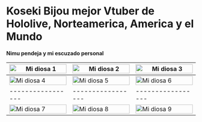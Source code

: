 # Koseki Bijou mejor Vtuber de Hololive, Norteamerica, America y el Mundo

**Nimu pendeja y mi escuzado personal**

<style>
  table img {
    width: 100%;
    height: auto;
    object-fit: cover;
  }
</style>

| <img src="https://pbs.twimg.com/media/GkEhcEcaAAIw0aR?format=jpg&name=small" alt="Mi diosa 1"> | <img src="https://pbs.twimg.com/media/Gj49EHFXQAA2jGo?format=jpg&name=small" alt="Mi diosa 2"> | <img src="https://pbs.twimg.com/media/Gj0RClnakAAMecs?format=jpg&name=small" alt="Mi diosa 3"> |
|-----------------|-----------------|-----------------|
| <img src="https://pbs.twimg.com/media/GjzfZIfacAE3VDM?format=jpg&name=small" alt="Mi diosa 4"> | <img src="https://pbs.twimg.com/media/Gjupi0faMAAbKi7?format=jpg&name=small" alt="Mi diosa 5"> | <img src="https://pbs.twimg.com/media/GjZKzoYaoAAahot?format=jpg&name=small" alt="Mi diosa 6"> |
|-----------------|-----------------|-----------------|
| <img src="https://pbs.twimg.com/media/GjD_kndW4AAp2nU?format=jpg&name=small" alt="Mi diosa 7"> | <img src="https://pbs.twimg.com/media/Gie3qIHXIAAhxEj?format=jpg&name=small" alt="Mi diosa 8"> | <img src="https://pbs.twimg.com/media/Gibw1fOW0AADIY6?format=jpg&name=small" alt="Mi diosa 9"> |

